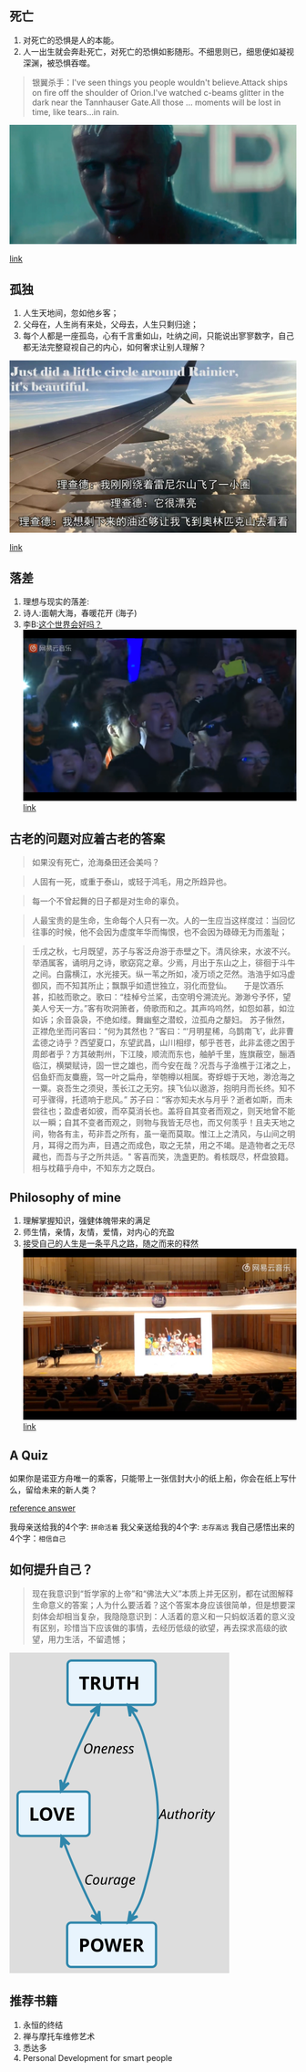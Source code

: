 <!--
 * @Author: Mr.Car
 * @Date: 2025-08-27 22:07:10
-->
## 死亡

1. 对死亡的恐惧是人的本能。
2. 人一出生就会奔赴死亡，对死亡的恐惧如影随形。不细思则已，细思便如凝视深渊，被恐惧吞噬。

> 银翼杀手：I've seen things you people wouldn't believe.Attack ships on fire off the shoulder of Orion.I've watched c-beams glitter in the dark near the Tannhauser Gate.All those ... moments will be lost in time, like tears...in rain.

![alt text](image-1.png)

[link](https://www.bilibili.com/video/BV1yx411E79x/?spm_id_from=333.337.search-card.all.click&vd_source=22168b0f459314889690fd66b036d155)

## 孤独

1. 人生天地间，忽如他乡客；
2. 父母在，人生尚有来处，父母去，人生只剩归途；
3. 每个人都是一座孤岛，心有千言重如山，吐纳之间，只能说出寥寥数字，自己都无法完整窥视自己的内心，如何奢求让别人理解？

![alt text](image.png)

[link](https://www.bilibili.com/video/BV1XH4y1c7kD/?spm_id_from=333.337.search-card.all.click&vd_source=22168b0f459314889690fd66b036d155)

## 落差

1. 理想与现实的落差: 
2. 诗人:面朝大海，春暖花开 (海子)
4. 李B:[这个世界会好吗？](B.mp3)
![alt text](image-2.png)
[link](https://www.bilibili.com/video/BV1uW411q7Zp/?spm_id_from=333.337.search-card.all.click&vd_source=22168b0f459314889690fd66b036d155)

## 古老的问题对应着古老的答案

> 如果没有死亡，沧海桑田还会美吗？

> 人固有一死，或重于泰山，或轻于鸿毛，用之所趋异也。

> 每一个不曾起舞的日子都是对生命的辜负。

> 人最宝贵的是生命，生命每个人只有一次。人的一生应当这样度过：当回忆往事的时候，他不会因为虚度年华而悔恨，也不会因为碌碌无为而羞耻；

>  壬戌之秋，七月既望，苏子与客泛舟游于赤壁之下。清风徐来，水波不兴。举酒属客，诵明月之诗，歌窈窕之章。少焉，月出于东山之上，徘徊于斗牛之间。白露横江，水光接天。纵一苇之所如，凌万顷之茫然。浩浩乎如冯虚御风，而不知其所止；飘飘乎如遗世独立，羽化而登仙。
>　 于是饮酒乐甚，扣舷而歌之。歌曰：“桂棹兮兰桨，击空明兮溯流光。渺渺兮予怀，望美人兮天一方。”客有吹洞箫者，倚歌而和之。其声呜呜然，如怨如慕，如泣如诉；余音袅袅，不绝如缕。舞幽壑之潜蛟，泣孤舟之嫠妇。
>   苏子愀然，正襟危坐而问客曰：“何为其然也？”客曰：“‘月明星稀，乌鹊南飞’，此非曹孟德之诗乎？西望夏口，东望武昌，山川相缪，郁乎苍苍，此非孟德之困于周郎者乎？方其破荆州，下江陵，顺流而东也，舳舻千里，旌旗蔽空，酾酒临江，横槊赋诗，固一世之雄也，而今安在哉？况吾与子渔樵于江渚之上，侣鱼虾而友麋鹿，驾一叶之扁舟，举匏樽以相属。寄蜉蝣于天地，渺沧海之一粟。哀吾生之须臾，羡长江之无穷。挟飞仙以遨游，抱明月而长终。知不可乎骤得，托遗响于悲风。”
>    苏子曰：“客亦知夫水与月乎？逝者如斯，而未尝往也；盈虚者如彼，而卒莫消长也。盖将自其变者而观之，则天地曾不能以一瞬；自其不变者而观之，则物与我皆无尽也，而又何羡乎！且夫天地之间，物各有主，苟非吾之所有，虽一毫而莫取。惟江上之清风，与山间之明月，耳得之而为声，目遇之而成色，取之无禁，用之不竭。是造物者之无尽藏也，而吾与子之所共适。"
>   客喜而笑，洗盏更酌。肴核既尽，杯盘狼籍。相与枕藉乎舟中，不知东方之既白。

## Philosophy of mine

1. 理解掌握知识，强健体魄带来的满足
2. 师生情，亲情，友情，爱情，对内心的充盈
3. 接受自己的人生是一条平凡之路，随之而来的释然
![alt text](image-3.png)
[link](https://www.bilibili.com/video/BV1wt411q7R5/?spm_id_from=333.337.search-card.all.click)

## A Quiz

如果你是诺亚方舟唯一的乘客，只能带上一张信封大小的纸上船，你会在纸上写什么，留给未来的新人类？

[reference answer](https://www.zhihu.com/people/dang-ge-30-49)

我母亲送给我的4个字: `拼命活着`
我父亲送给我的4个字: `志存高远`
我自己感悟出来的4个字：`相信自己`

## 如何提升自己？

> 现在我意识到“哲学家的上帝”和“佛法大义”本质上并无区别，都在试图解释生命意义的答案；人为什么要活着？这个答案本身应该很简单，但是想要深刻体会却相当复杂，我隐隐意识到：人活着的意义和一只蚂蚁活着的意义没有区别，珍惜当下应该做的事情，去经历低级的欲望，再去探求高级的欲望，用力生活，不留遗憾；

![](0.svg)

## 推荐书籍

1. 永恒的终结
2. 禅与摩托车维修艺术
3. 悉达多
3. Personal Development for smart people